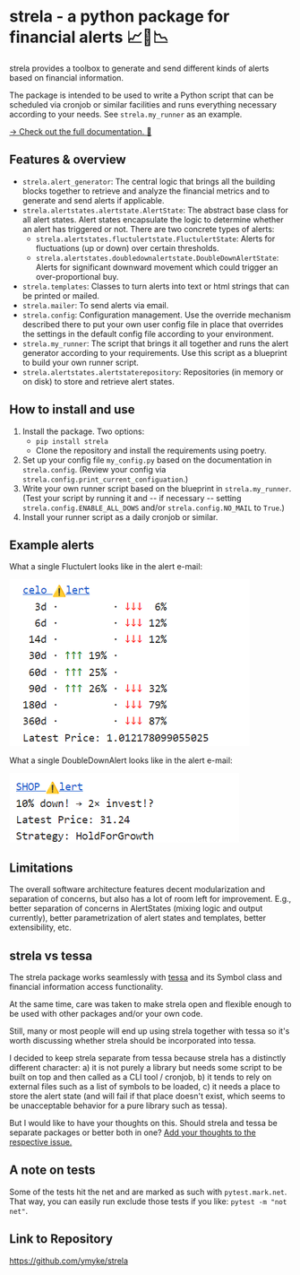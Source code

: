 # strela - a python package for financial alerts 📈🚨📉

strela provides a toolbox to generate and send different kinds of alerts based on
financial information.

The package is intended to be used to write a Python script that can be scheduled via
cronjob or similar facilities and runs everything necessary according to your needs. See
`strela.my_runner` as an example.

[→ Check out the full documentation. 📖](https://ymyke.github.io/strela/strela.html)

## Features & overview

- `strela.alert_generator`: The central logic that brings all the building blocks
  together to retrieve and analyze the financial metrics and to generate and send alerts
  if applicable.
- `strela.alertstates.alertstate.AlertState`: The abstract base class for all alert
  states. Alert states encapsulate the logic to determine whether an alert has triggered
  or not. There are two concrete types of alerts:
    - `strela.alertstates.fluctulertstate.FluctulertState`: Alerts for fluctuations (up
      or down) over certain thresholds.
    - `strela.alertstates.doubledownalertstate.DoubleDownAlertState`: Alerts for
      significant downward movement which could trigger an over-proportional buy.
- `strela.templates`: Classes to turn alerts into text or html strings that can be
  printed or mailed.
- `strela.mailer`: To send alerts via email.
- `strela.config`: Configuration management. Use the override mechanism described there
  to put your own user config file in place that overrides the settings in the default
  config file according to your environment.
- `strela.my_runner`: The script that brings it all together and runs the alert
  generator according to your requirements. Use this script as a blueprint to build your
  own runner script.
- `strela.alertstates.alertstaterepository`: Repositories (in memory or on disk) to
  store and retrieve alert states.

## How to install and use

1. Install the package. Two options:
   - `pip install strela`
   - Clone the repository and install the requirements using poetry.
2. Set up your config file `my_config.py` based on the documentation in `strela.config`.
   (Review your config via `strela.config.print_current_configuation`.)
3. Write your own runner script based on the blueprint in `strela.my_runner`. (Test your
   script by running it and -- if necessary -- setting `strela.config.ENABLE_ALL_DOWS`
   and/or `strela.config.NO_MAIL` to `True`.)
4. Install your runner script as a daily cronjob or similar.

## Example alerts

What a single Fluctulert looks like in the alert e-mail:

![Fluctulert example](https://raw.githubusercontent.com/ymyke/strela/master/docs/images/fluctulert_example.png)

What a single DoubleDownAlert looks like in the alert e-mail:

![DoubleDownAlert example](https://raw.githubusercontent.com/ymyke/strela/master/docs/images/doubledownalert_example.png)

## Limitations

The overall software architecture features decent modularization and separation of
concerns, but also has a lot of room left for improvement. E.g., better separation of
concerns in AlertStates (mixing logic and output currently), better parametrization of
alert states and templates, better extensibility, etc. 

## strela vs tessa

The strela package works seamlessly with [tessa](https://github.com/ymyke/tessa) and its
Symbol class and financial information access functionality.

At the same time, care was taken to make strela open and flexible enough to be used with
other packages and/or your own code.

Still, many or most people will end up using strela together with tessa so it's worth
discussing whether strela should be incorporated into tessa.

I decided to keep strela separate from tessa because strela has a distinctly different
character: a) it is not purely a library but needs some script to be built on top and
then called as a CLI tool / cronjob, b) it tends to rely on external files such as a
list of symbols to be loaded, c) it needs a place to store the alert state (and will
fail if that place doesn't exist, which seems to be unacceptable behavior for a pure
library such as tessa).

But I would like to have your thoughts on this. Should strela and tessa be separate
packages or better both in one? [Add your thoughts to the respective
issue.](https://github.com/ymyke/strela/issues/1)

## A note on tests

Some of the tests hit the net and are marked as such with `pytest.mark.net`. That way,
you can easily run exclude those tests if you like: `pytest -m "not net"`.

## Link to Repository

https://github.com/ymyke/strela
